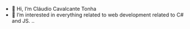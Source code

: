 - 👋 Hi, I’m Cláudio Cavalcante Tonha
- 👀 I’m interested in everything related to web development related to C# and JS.
..

<!---
claudio-tonha/claudio-tonha is a ✨ special ✨ repository because its `README.md` (this file) appears on your GitHub profile.
You can click the Preview link to take a look at your changes.
--->
